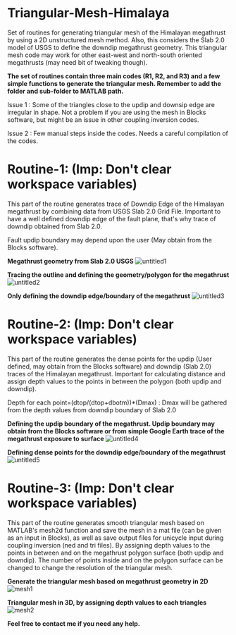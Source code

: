 # Triangular-Mesh-Himalaya
Set of routines for generating triangular mesh of the Himalayan megathrust by using a 2D unstructured mesh method. Also, this considers the Slab 2.0 model of USGS to define the downdip megathrust geometry. This triangular mesh code may work for other east-west and north-south oriented megathrusts (may need bit of tweaking though).

**The set of routines contain three main codes (R1, R2, and R3) and a few simple functions to generate the triangular mesh. Remember to add the folder and sub-folder to MATLAB path.**

Issue 1 : Some of the triangles close to the updip and downsip edge are irregular in shape. Not a problem if you are using the mesh in Blocks software, but might be an issue in other coupling inversion codes.

Issue 2 : Few manual steps inside the codes. Needs a careful compilation of the codes.


# Routine-1: (Imp: Don't clear workspace variables)

This part of the routine generates trace of Downdip Edge of the Himalayan megathrust by combining data from USGS Slab 2.0 Grid File. Important to have a well defined downdip edge of the fault plane, that's why trace of downdip obtained from Slab 2.0.

Fault updip boundary may depend upon the user (May obtain from the Blocks software).


**Megathrust geometry from Slab 2.0 USGS**
![untitled1](https://github.com/dibyashakti1/Triangular-Mesh-Himalaya/assets/123026357/4cf3aef7-8242-4cd1-bdb1-6ebf7b5163c9)

**Tracing the outline and defining the geometry/polygon for the megathrust**
![untitled2](https://github.com/dibyashakti1/Triangular-Mesh-Himalaya/assets/123026357/784f95f0-e3be-49ac-ac16-57285a0643f1)

**Only defining the downdip edge/boundary of the megathrust**
![untitled3](https://github.com/dibyashakti1/Triangular-Mesh-Himalaya/assets/123026357/4c8766b8-1c63-486d-984b-0e5ab0eb050d)


# Routine-2: (Imp: Don't clear workspace variables)

This part of the routine generates the dense points for the updip (User defined, may obtain from the Blocks software) and downdip (Slab 2.0) traces of the Himalayan megathrust. Important for calculating distance and assign depth values to the points in between the polygon (both updip and downdip).

Depth for each point=(dtop/(dtop+dbotm))*(Dmax) : Dmax will be gathered from the depth values from downdip boundary of Slab 2.0 

**Defining the updip boundary of the megathrust. Updip boundary may obtain from the Blocks software or from simple Google Earth trace of the megathrust exposure to surface**
![untitled4](https://github.com/dibyashakti1/Triangular-Mesh-Himalaya/assets/123026357/2c51c5e5-5af9-4425-9d01-0a417687d6ca)

**Defining dense points for the downdip edge/boundary of the megathrust**
![untitled5](https://github.com/dibyashakti1/Triangular-Mesh-Himalaya/assets/123026357/e5883f81-44d7-4920-b012-ffcd76b7c90d)


# Routine-3: (Imp: Don't clear workspace variables)

This part of the routine generates smooth triangular mesh based on MATLAB's mesh2d function and save the mesh in a mat file (can be given as an input in Blocks), as well as save output files for unicycle input during coupling inversion (ned and tri files). By assigning depth values to the points in between and on the megathrust polygon surface (both updip and downdip). The number of points inside and on the polygon surface can be changed to change the resolution of the triangular mesh.

**Generate the triangular mesh based on megathrust geometry in 2D**
![mesh1](https://github.com/dibyashakti1/Triangular-Mesh-Himalaya/assets/123026357/74e78fa7-5510-4eae-8231-01e131c768ed)

**Triangular mesh in 3D, by assigning depth values to each triangles**
![mesh2](https://github.com/dibyashakti1/Triangular-Mesh-Himalaya/assets/123026357/303045b3-40fc-4b5b-a532-3152797d6754)


**Feel free to contact me if you need any help.**

